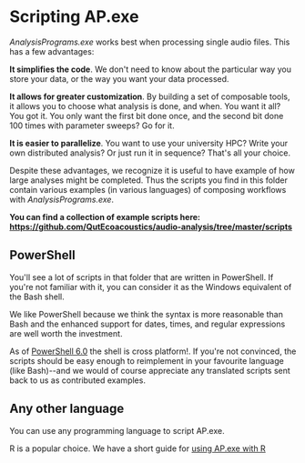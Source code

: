 # Scripting AP.exe

_AnalysisPrograms.exe_ works best when processing single audio files.
This has a few advantages:

**It simplifies the code**. We don't need to know about the particular
way you store your data, or the way you want your data processed.

**It allows for greater customization**. By building a set of composable
tools, it allows you to choose what analysis is done, and when. You want it
all? You got it. You only want the first bit done once, and the second bit done
100 times with parameter sweeps? Go for it.

**It is easier to parallelize**. You want to use your university HPC?
Write your own distributed analysis? Or just run it in sequence? That's all
your choice.

Despite these advantages, we recognize it is useful to have example of
how large analyses might be completed. Thus the scripts you find in this
folder contain various examples (in various languages) of composing
workflows with _AnalysisPrograms.exe_.

**You can find a collection of example scripts here: https://github.com/QutEcoacoustics/audio-analysis/tree/master/scripts**

## PowerShell

You'll see a lot of scripts in that folder that are written in PowerShell.
If you're not familiar with it, you can consider it as the Windows equivalent
of the Bash shell. 

We like PowerShell because we think the syntax is more reasonable than Bash
and the enhanced support for dates, times, and regular expressions are well worth the investment.

As of [PowerShell 6.0](https://github.com/PowerShell/PowerShell#-powershell)
the shell is cross platform!. If you're not
convinced, the scripts should be easy enough to reimplement in your favourite
language (like Bash)--and we would of course appreciate any translated
scripts sent back to us as contributed examples.

## Any other language

You can use any programming language to script AP.exe.

R is a popular choice. We have a short guide for [using AP.exe with R](./using_r.md)
